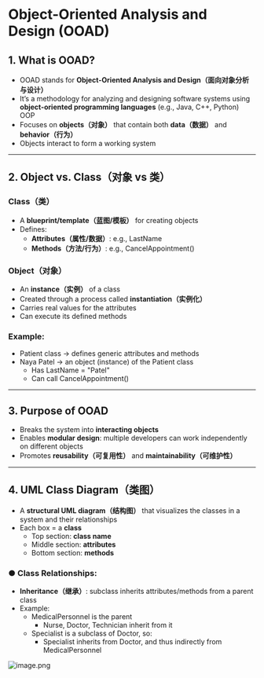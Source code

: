 # Object-Oriented Analysis and Design (OOAD)

## **1. What is OOAD?**

- OOAD stands for **Object-Oriented Analysis and Design（面向对象分析与设计）**
- It’s a methodology for analyzing and designing software systems using **object-oriented programming languages** (e.g., Java, C++, Python) OOP
- Focuses on **objects（对象）** that contain both **data（数据）** and **behavior（行为）**
- Objects interact to form a working system

---

## **2. Object vs. Class（对象 vs 类）**

### **Class（类）**

- A **blueprint/template（蓝图/模板）** for creating objects
- Defines:
    - **Attributes（属性/数据）**: e.g., LastName
    - **Methods（方法/行为）**: e.g., CancelAppointment()

### **Object（对象）**

- An **instance（实例）** of a class
- Created through a process called **instantiation（实例化）**
- Carries real values for the attributes
- Can execute its defined methods

### **Example:**

- Patient class → defines generic attributes and methods
- Naya Patel → an object (instance) of the Patient class
    - Has LastName = "Patel"
    - Can call CancelAppointment()

---

## **3. Purpose of OOAD**

- Breaks the system into **interacting objects**
- Enables **modular design**: multiple developers can work independently on different objects
- Promotes **reusability（可复用性）** and **maintainability（可维护性）**

---

## **4. UML Class Diagram（类图）**

- A **structural UML diagram（结构图）** that visualizes the classes in a system and their relationships
- Each box = a **class**
    - Top section: **class name**
    - Middle section: **attributes**
    - Bottom section: **methods**

### **● Class Relationships:**

- **Inheritance（继承）**: subclass inherits attributes/methods from a parent class
- Example:
    - MedicalPersonnel is the parent
        - Nurse, Doctor, Technician inherit from it
    - Specialist is a subclass of Doctor, so:
        - Specialist inherits from Doctor, and thus indirectly from MedicalPersonnel

![image.png](gerry-cs-journal/industry-notes/Software%20Architecture/src/Object-Oriented%20Analysis%20and%20Design%20(OOAD)/image.png)